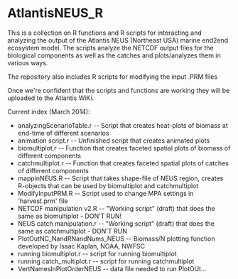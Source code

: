 AtlantisNEUS_R
==============

This is a collection on R functions and R scripts for interacting and analyzing the output of the Atlantis NEUS (Northeast USA) marine end2end ecosystem model. The scripts analyze the NETCDF output files for the biological components as well as the catches and plots/analyzes them in various ways. 

The repository also includes R scripts for modifying the input .PRM files

Once we're confident that the scripts and functions are working they will be uploaded to the Atlantis WiKi. 

Current index (March 2014):
- analyzingScenarioTable.r      -- Script that creates heat-plots of biomass at end-time of different scenarios
- animation script.r            -- Unfinished script that creates animated plots
- biomultiplot.r                -- Function that creates faceted spatial plots of biomass of different components
- catchmultiplot.r              -- Function that creates faceted spatial plots of catches of different components
- mappinNEUS.R                  -- Script that takes shape-file of NEUS region, creates R-objects that can be used by biomultiplot and catchmultiplot
- ModifyInputPRM.R              -- Script used to change MPA settings in 'harvest.prm' file 
- NETCDF manipulation v2.R      -- "Working script" (draft) that does the same as biomultiplot - DON'T RUN!
- NEUS catch manipulation.r     -- "Working script" (draft) that does the same as catchmultiplot - DON'T RUN
- PlotOutNC_NandRNandNums_NEUS  -- Biomass/N plotting function developed by Isaac Kaplan, NOAA, NWFSC
- running biomultiplot.r        -- script for running biomultiplot
- running catch_multiplot.r     -- script for running catchmultiplot
- VertNamesInPlotOrderNEUS      -- data file needed to run PlotOUt...



